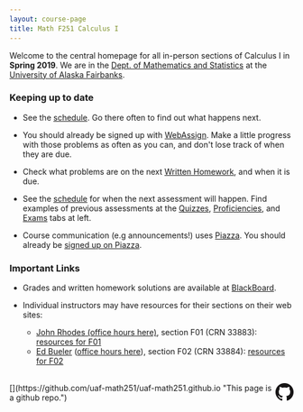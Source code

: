 ```yaml
---
layout: course-page
title: Math F251 Calculus I
---
```


Welcome to the central homepage for all in-person sections of Calculus I in **Spring 2019**.  We are in the [Dept. of Mathematics and Statistics](http://www.uaf.edu/dms/) at the [University of Alaska Fairbanks](http://www.uaf.edu/).

<!-- ### Getting Started-->

### Keeping up to date

* See the [schedule](assets/general/Spring2019/MATH251-Schedule.pdf).  Go there often to find out what happens next.

* You should already be signed up with [WebAssign](https://webassign.net/).  Make a little progress with those problems as often as you can, and don't lose track of when they are due.

* Check what problems are on the next [Written Homework](writtenhomework), and when it is due.

* See the [schedule](assets/general/Spring2019/MATH251-Schedule.pdf) for when the next assessment will happen.  Find examples of previous assessments at the [Quizzes](quizzes), [Proficiencies](proficiencies), and [Exams](exams) tabs at left.

* Course communication (e.g announcements!) uses [Piazza](https://piazza.com/uaf/spring2019/math251/home).  You should already be [signed up on Piazza](https://piazza.com/uaf/spring2019/math251).  <!-- Start by [signing up with Piazza](https://piazza.com/uaf/spring2019/math251). -->

<!--
* See the [Week 1](week1) menu item to get started with the ALEKS PPL (placement, preparation, and learning) test.  You need to log in to ALEKS by Tuesday, January 15.  You will need to either complete 10 hours or 90% of your pie in ALEKS PPL's learning mode by the end of the day of Monday, January 21.

* Go to [the doodle poll](https://doodle.com/poll/cr28umftgm2be6f5) to choose a two-hour block for the proctored ALEKS assessment (= Quiz 1) on Tuesday 1/22.  The blocks are 10am-12, 12-2pm, 2-4pm, and 4-6pm; you can only choose one and space is limited.
-->

### Important Links

* Grades and written homework solutions are available at [BlackBoard](https://classes.alaska.edu).

* Individual instructors may have resources for their sections on their web sites:

	- [John Rhodes (office hours here)](https://jarhodesuaf.github.io/), section F01 (CRN 33883): [resources for F01](https://jarhodesuaf.github.io/M251.html)
	- [Ed Bueler](http://bueler.github.io) ([office hours here](http://bueler.github.io/OffHrs.htm)), section F02 (CRN 33884): [resources for F02](http://bueler.github.io/M251S19_F02/index.html)

<br>
[<img src="GitHub-Mark-32px.png" align="right">](https://github.com/uaf-math251/uaf-math251.github.io "This page is a github repo.")


